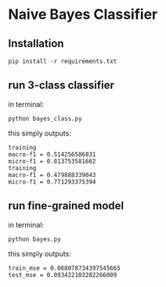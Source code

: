 # Naive Bayes Classifier
## Installation
```
pip install -r requirements.txt
```

## run 3-class classifier
in terminal:
```
python bayes_class.py
```
this simply outputs:
```
training
macro-f1 = 0.514256586831
micro-f1 = 0.813753581662
training
macro-f1 = 0.479888339043
micro-f1 = 0.771293375394
```


## run fine-grained model
in terminal:
```
python bayes.py
```
this simply outputs:
```
train_mse = 0.068078734397545665
test_mse = 0.093422103282266009
```
